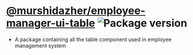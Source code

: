 # [@murshidazher/employee-manager-ui-table](https://github.com/murshidazher/employee-manager-ui/tree/main/packages/table) ![Package version](https://img.shields.io/github/package-json/v/murshidazher/employee-manager-ui?filename=packages%2Ftable%2Fpackage.json\&label=%20\&color=0080FF)

- A package containing all the table component used in employee management system
